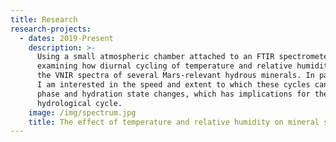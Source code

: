 ```yaml
---
title: Research
research-projects:
  - dates: 2019-Present
    description: >-
      Using a small atmospheric chamber attached to an FTIR spectrometer, I am
      examining how diurnal cycling of temperature and relative humidity affect
      the VNIR spectra of several Mars-relevant hydrous minerals. In particular,
      I am interested in the speed and extent to which these cycles can cause
      phase and hydration state changes, which has implications for the martian
      hydrological cycle.
    image: /img/spectrum.jpg
    title: The effect of temperature and relative humidity on mineral spectra
---
```


